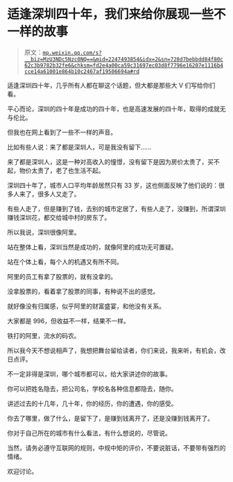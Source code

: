 # 适逢深圳四十年，我们来给你展现一些不一样的故事

> 原文：[`mp.weixin.qq.com/s?__biz=MzU3NDc5Nzc0NQ==&mid=2247493854&idx=2&sn=728d7bebbdd84f80c62c3b9782b32fe6&chksm=fd2e4a00ca59c31697ec03d8f7796e16207e1116b4cce14a61001e864b10c2467af19506694a#rd`](http://mp.weixin.qq.com/s?__biz=MzU3NDc5Nzc0NQ==&mid=2247493854&idx=2&sn=728d7bebbdd84f80c62c3b9782b32fe6&chksm=fd2e4a00ca59c31697ec03d8f7796e16207e1116b4cce14a61001e864b10c2467af19506694a#rd)

适逢深圳四十年，几乎所有人都在聊这个话题，但大都是那些大 V 们写给你们看。 

平心而论，深圳的四十年是成功的四十年，也是高速发展的四十年，取得的成就无与伦比。

但我也在网上看到了一些不一样的声音。

比如有些人说：来了都是深圳人，可是我没有留下...... 

来了都是深圳人，这是一种对高收入的憧憬，没有留下是因为房价太贵了，买不起，物价太贵了，老了也生活不起。

深圳四十年了，城市人口平均年龄居然只有 33 岁，这也侧面反映了他们说的：很多人来了，很多人又走了。

有些人走了，但是赚到了钱，去别的城市定居了，有些人走了，没赚到，所谓深圳赚钱深圳花，都交给城中村的房东了。 

所以我说，深圳很像阿里。

站在整体上看，深圳当然是成功的，就像阿里的成功无可置疑。

站在个体上看，每个人的机遇又有所不同。 

阿里的员工有拿了股票的，就有没拿的。

没拿股票的，看着拿了股票的同事，有种说不出的感觉。

就好像没有归属感，似乎阿里的财富盛宴，和他没有关系。 

大家都是 996，但收益不一样，结果不一样。

铁打的阿里，流水的码农。

所以我今天不想说相声了，我想把舞台留给读者，你们来说，我来听，有机会，改日点评。 

不一定非得是深圳，哪个城市都可以，给大家讲述你的故事。 

你可以把姓名隐去，把公司名，学校名各种信息都隐去，随你。

讲述过去的十几年，几十年，你的经历，你的遭遇，你的感受。 

你去了哪里，做了什么，是留下了，是赚到钱离开了，还是没赚到钱离开了。

你对于自己所在的城市有什么看法，有什么想说的，尽管说。

当然，请务必遵守互联网的规则，中规中矩的评价，不要说脏话，不要带有强烈的情绪。

欢迎讨论。 

<mp-qa class="js_uneditable custom_select_card qa_iframe" data-pluginname="insertquestion" data-id="1562468794688716804" data-bizuin="MzU3NDc5Nzc0NQ==" data-title="讲述你在城市里学习，工作，生活的故事"></mp-qa>